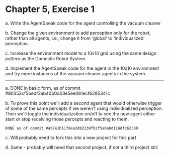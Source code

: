 # Chapter 5, Exercise 1

a. Write the AgentSpeak code for the agent controlling the vacuum cleaner

b. Change the given environment to add perception only for the robot, rather than
   all agents; i.e., change it from 'global' to 'individualized' perception.
   
c. Increase the environment model to a 10x10 grid using the same design pattern
   as the Domestic Robot System.
   
d. Implement the AgentSpeak code for the agent in the 10x10 environment and
   try more instances of the vacuum cleaner agents in the system.
   
   
---

a. DONE in basic form, as of commit #90353cf5bedf3ab40b0d03e5ee081ecf6285341c

b.   To prove this point we'll add a second agent that would otherwise trigger of some
     of the same percepts if we weren't using individualized perception. Then we'll toggle
     the individualization on/off to see the new agent either start or stop receiving those
     percepts and reacting to them.

    DONE as of commit #ab7e1b51f8ea2d02239fb2f5a0a0d116dfc62c89

     
c.   Will probably need to fork this into a new project for this part

d.   Same - probably will need that second project, if not a third project still


